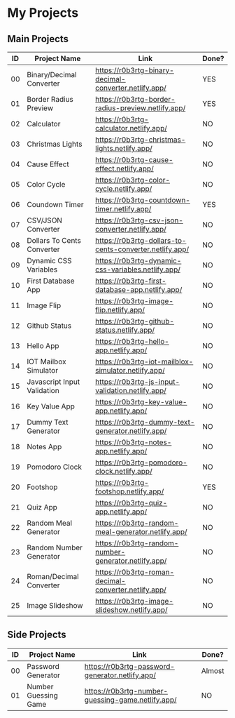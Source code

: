 # My Projects

## Main Projects

|ID|Project Name|Link|Done?|
|--|------------|----|-----|
|00|Binary/Decimal Converter|<https://r0b3rtg-binary-decimal-converter.netlify.app/>|YES|
|01|Border Radius Preview|<https://r0b3rtg-border-radius-preview.netlify.app/>|YES|
|02|Calculator|<https://r0b3rtg-calculator.netlify.app/>|NO|
|03|Christmas Lights|<https://r0b3rtg-christmas-lights.netlify.app/>|NO|
|04|Cause Effect|<https://r0b3rtg-cause-effect.netlify.app/>|NO|
|05|Color Cycle|<https://r0b3rtg-color-cycle.netlify.app/>|NO|
|06|Coundown Timer|<https://r0b3rtg-countdown-timer.netlify.app/>|YES|
|07|CSV/JSON Converter|<https://r0b3rtg-csv-json-converter.netlify.app/>|NO|
|08|Dollars To Cents Converter|<https://r0b3rtg-dollars-to-cents-converter.netlify.app/>|NO|
|09|Dynamic CSS Variables|<https://r0b3rtg-dynamic-css-variables.netlify.app/>|NO|
|10|First Database App|<https://r0b3rtg-first-database-app.netlify.app/>|NO|
|11|Image Flip|<https://r0b3rtg-image-flip.netlify.app/>|NO|
|12|Github Status|<https://r0b3rtg-github-status.netlify.app/>|NO|
|13|Hello App|<https://r0b3rtg-hello-app.netlify.app/>|NO|
|14|IOT Mailbox Simulator|<https://r0b3rtg-iot-mailblox-simulator.netlify.app/>|NO|
|15|Javascript Input Validation|<https://r0b3rtg-js-input-validation.netlify.app/>|NO|
|16|Key Value App|<https://r0b3rtg-key-value-app.netlify.app/>|NO|
|17|Dummy Text Generator|<https://r0b3rtg-dummy-text-generator.netlify.app/>|NO|
|18|Notes App|<https://r0b3rtg-notes-app.netlify.app/>|NO|
|19|Pomodoro Clock|<https://r0b3rtg-pomodoro-clock.netlify.app/>|NO|
|20|Footshop|<https://r0b3rtg-footshop.netlify.app/>|YES|
|21|Quiz App|<https://r0b3rtg-quiz-app.netlify.app/>|NO|
|22|Random Meal Generator|<https://r0b3rtg-random-meal-generator.netlify.app/>|NO|
|23|Random Number Generator|<https://r0b3rtg-random-number-generator.netlify.app/>|NO|
|24|Roman/Decimal Converter|<https://r0b3rtg-roman-decimal-converter.netlify.app/>|NO|
|25|Image Slideshow|<https://r0b3rtg-image-slideshow.netlify.app/>|NO|

## Side Projects

|ID|Project Name|Link|Done?|
|--|------------|----|-----|
|00|Password Generator|<https://r0b3rtg-password-generator.netlify.app/>|Almost|
|01|Number Guessing Game|<https://r0b3rtg-number-guessing-game.netlify.app/>|NO|
